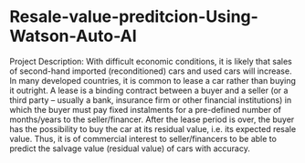 # Resale-value-preditcion-Using-Watson-Auto-AI
Project Description:
With difficult economic conditions, it is likely that sales of second-hand imported
(reconditioned) cars and used cars will increase. In many developed countries, it is common to
lease a car rather than buying it outright. A lease is a binding contract between a buyer and a
seller (or a third party – usually a bank, insurance firm or other financial institutions) in which
the buyer must pay fixed instalments for a pre-defined number of months/years to the
seller/financer. After the lease period is over, the buyer has the possibility to buy the car at its
residual value, i.e. its expected resale value. Thus, it is of commercial interest to seller/financers
to be able to predict the salvage value (residual value) of cars with accuracy.
